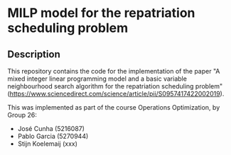 # MILP model for the repatriation scheduling problem

## Description
This repository contains the code for the implementation of the 
paper "A mixed integer linear programming model and a basic variable neighbourhood search algorithm for the repatriation scheduling problem"
(https://www.sciencedirect.com/science/article/pii/S0957417422002019).

This was implemented as part of the course Operations Optimization, by Group 26:
- José Cunha (5216087)
- Pablo Garcia (5270944)
- Stijn Koelemaij (xxx)


